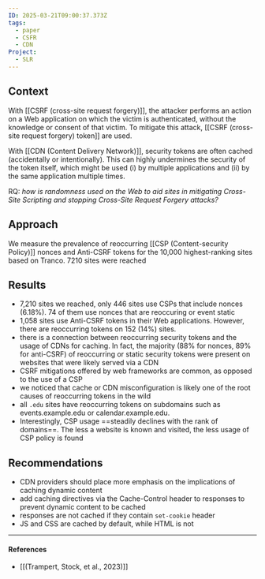 ```yaml
---
ID: 2025-03-21T09:00:37.373Z
tags:
  - paper
  - CSFR
  - CDN
Project:
  - SLR
---
```

## Context

With [[CSRF (cross-site request forgery)]], the attacker performs an action on a Web application on which the victim is authenticated, without the knowledge or consent of that victim. To mitigate this attack, [[CSRF (cross-site request forgery) token]] are used.

With [[CDN (Content Delivery Network)]], security tokens are often cached (accidentally or intentionally). This can highly undermines the security of the token itself, which might be used (i) by multiple applications and (ii) by the same application multiple times.

RQ: *how is randomness used on the Web to aid sites in mitigating Cross-Site Scripting and stopping Cross-Site Request Forgery attacks?*
## Approach

We measure the prevalence of reoccurring [[CSP (Content-security Policy)]] nonces and Anti-CSRF tokens for the 10,000 highest-ranking sites based on Tranco. 7210 sites were reached

## Results

- 7,210 sites we reached, only 446 sites use CSPs that include nonces (6.18%). 74 of them use nonces that are reoccuring or event static
- 1,058 sites use Anti-CSRF tokens in their Web applications. However, there are reoccurring tokens on 152 (14%) sites.
- there is a connection between reoccurring security tokens and the usage of CDNs for caching. In fact, the majority (88% for nonces, 89% for anti-CSRF) of reoccurring or static security tokens were present on websites that were likely served via a CDN
- CSRF mitigations offered by web frameworks are common, as opposed to the use of a CSP
- we noticed that cache or CDN misconfiguration is likely one of the root causes of reoccurring tokens in the wild
- all `.edu` sites have reoccurring tokens on subdomains such as events.example.edu or calendar.example.edu.
- Interestingly, CSP usage ==steadily declines with the rank of domains==. The less a website is known and visited, the less usage of CSP policy is found

## Recommendations

- CDN providers should place more emphasis on the implications of caching dynamic content
 - add caching directives via the Cache-Control header to responses to prevent dynamic content to be cached
 - responses are not cached if they contain `set-cookie` header
 - JS and CSS are cached by default, while HTML is not
 
---
#### References
- [[(Trampert, Stock, et al., 2023)]]
